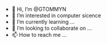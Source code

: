 - 👋 Hi, I’m @GTOMMYN
- 👀 I’m interested in computer sicence
- 🌱 I’m currently learning ...
- 💞️ I’m looking to collaborate on ...
- 📫 How to reach me ...

<!---
GTOMMYN/GTOMMYN is a ✨ special ✨ repository because its `README.md` (this file) appears on your GitHub profile.
You can click the Preview link to take a look at your changes.
--->
